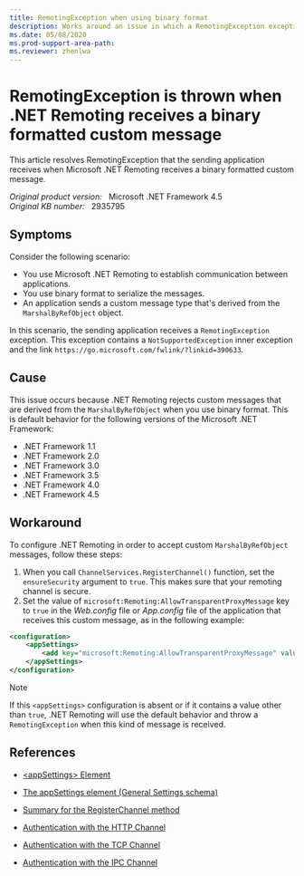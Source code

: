 ```yaml
---
title: RemotingException when using binary format
description: Works around an issue in which a RemotingException exception occurs when .NET Remoting receives a binary formatted custom message.
ms.date: 05/08/2020
ms.prod-support-area-path:
ms.reviewer: zhenlwa
---
```

# RemotingException is thrown when .NET Remoting receives a binary formatted custom message

This article resolves RemotingException that the sending application receives when Microsoft .NET Remoting receives a binary formatted custom message.

_Original product version:_ &nbsp; Microsoft .NET Framework 4.5  
_Original KB number:_ &nbsp; 2935795

## Symptoms

Consider the following scenario:

- You use Microsoft .NET Remoting to establish communication between applications.
- You use binary format to serialize the messages.
- An application sends a custom message type that's derived from the `MarshalByRefObject` object.

In this scenario, the sending application receives a `RemotingException` exception. This exception contains a `NotSupportedException` inner exception and the link `https://go.microsoft.com/fwlink/?linkid=390633`.

## Cause

This issue occurs because .NET Remoting rejects custom messages that are derived from the `MarshalByRefObject` when you use binary format. This is default behavior for the following versions of the Microsoft .NET Framework:

- .NET Framework 1.1
- .NET Framework 2.0
- .NET Framework 3.0
- .NET Framework 3.5
- .NET Framework 4.0
- .NET Framework 4.5

## Workaround

To configure .NET Remoting in order to accept custom `MarshalByRefObject` messages, follow these steps:

1. When you call `ChannelServices.RegisterChannel()` function, set the `ensureSecurity` argument to `true`. This makes sure that your remoting channel is secure.
2. Set the value of `microsoft:Remoting:AllowTransparentProxyMessage` key to `true` in the *Web.config* file or *App.config* file of the application that receives this custom message, as in the following example:

```xml
<configuration>
    <appSettings>
        <add key="microsoft:Remoting:AllowTransparentProxyMessage" value="true"/>
    </appSettings>
</configuration>
```

> [!NOTE]  
> If this `<appSettings>` configuration is absent or if it contains a value other than `true`, .NET Remoting will use the default behavior and throw a `RemotingException` when this kind of message is received.

## References

- [\<appSettings> Element](/previous-versions/dotnet/netframework-1.1/aa903313(v=vs.71))

- [The appSettings element (General Settings schema)](/previous-versions/dotnet/netframework-4.0/ms228154(v=vs.100))

- [Summary for the RegisterChannel method](/dotnet/api/system.runtime.remoting.channels.channelservices.registerchannel?&view=netframework-4.8)

- [Authentication with the HTTP Channel](/previous-versions/dotnet/netframework-4.0/36tfwzb0(v=vs.100))

- [Authentication with the TCP Channel](/previous-versions/dotnet/netframework-4.0/59hafwyt(v=vs.100))

- [Authentication with the IPC Channel](/previous-versions/dotnet/netframework-4.0/ms172351(v=vs.100))
